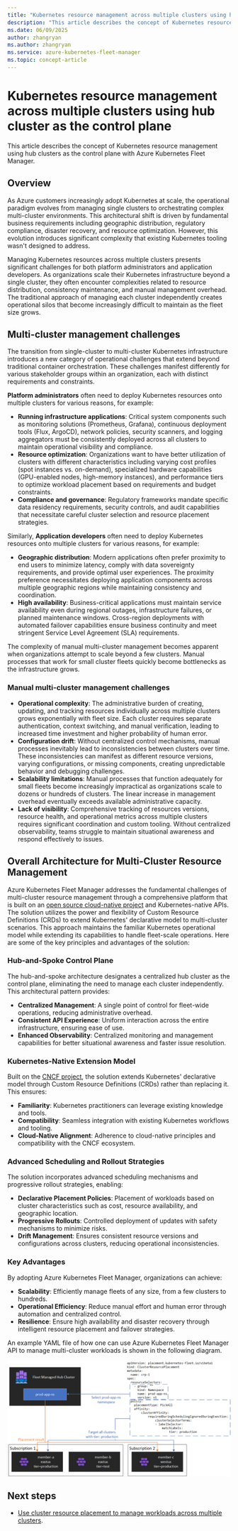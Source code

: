 ```yaml
---
title: "Kubernetes resource management across multiple clusters using hub cluster as the control plane"
description: "This article describes the concept of Kubernetes resource management using hub clusters as the control plane with Azure Kubernetes Fleet Manager (Kubernetes Fleet)."
ms.date: 06/09/2025
author: zhangryan
ms.author: zhangryan
ms.service: azure-kubernetes-fleet-manager
ms.topic: concept-article
---
```


# Kubernetes resource management across multiple clusters using hub cluster as the control plane

This article describes the concept of Kubernetes resource management using hub clusters as the control plane with Azure Kubernetes Fleet Manager.

## Overview

As Azure customers increasingly adopt Kubernetes at scale, the operational paradigm evolves from managing single clusters to orchestrating complex multi-cluster environments. This architectural shift is driven by fundamental business requirements including geographic distribution, regulatory compliance, disaster recovery, and resource optimization. However, this evolution introduces significant complexity that existing Kubernetes tooling wasn't designed to address.

Managing Kubernetes resources across multiple clusters presents significant challenges for both platform administrators and application developers. As organizations scale their Kubernetes infrastructure beyond a single cluster, they often encounter complexities related to resource distribution, consistency maintenance, and manual management overhead. The traditional approach of managing each cluster independently creates operational silos that become increasingly difficult to maintain as the fleet size grows.

## Multi-cluster management challenges

The transition from single-cluster to multi-cluster Kubernetes infrastructure introduces a new category of operational challenges that extend beyond traditional container orchestration. These challenges manifest differently for various stakeholder groups within an organization, each with distinct requirements and constraints.

**Platform administrators** often need to deploy Kubernetes resources onto multiple clusters for various reasons, for example:

- **Running infrastructure applications**: Critical system components such as monitoring solutions (Prometheus, Grafana), continuous deployment tools (Flux, ArgoCD), network policies, security scanners, and logging aggregators must be consistently deployed across all clusters to maintain operational visibility and compliance.
- **Resource optimization**: Organizations want to have better utilization of clusters with different characteristics including varying cost profiles (spot instances vs. on-demand), specialized hardware capabilities (GPU-enabled nodes, high-memory instances), and performance tiers to optimize workload placement based on requirements and budget constraints.
- **Compliance and governance**: Regulatory frameworks mandate specific data residency requirements, security controls, and audit capabilities that necessitate careful cluster selection and resource placement strategies.

Similarly, **Application developers** often need to deploy Kubernetes resources onto multiple clusters for various reasons, for example:

- **Geographic distribution**: Modern applications often prefer proximity to end users to minimize latency, comply with data sovereignty requirements, and provide optimal user experiences. The proximity preference necessitates deploying application components across multiple geographic regions while maintaining consistency and coordination.
- **High availability**: Business-critical applications must maintain service availability even during regional outages, infrastructure failures, or planned maintenance windows. Cross-region deployments with automated failover capabilities ensure business continuity and meet stringent Service Level Agreement (SLA) requirements.

The complexity of manual multi-cluster management becomes apparent when organizations attempt to scale beyond a few clusters. Manual processes that work for small cluster fleets quickly become bottlenecks as the infrastructure grows.

### Manual multi-cluster management challenges

- **Operational complexity**: The administrative burden of creating, updating, and tracking resources individually across multiple clusters grows exponentially with fleet size. Each cluster requires separate authentication, context switching, and manual verification, leading to increased time investment and higher probability of human error.
- **Configuration drift**: Without centralized control mechanisms, manual processes inevitably lead to inconsistencies between clusters over time. These inconsistencies can manifest as different resource versions, varying configurations, or missing components, creating unpredictable behavior and debugging challenges.
- **Scalability limitations**: Manual processes that function adequately for small fleets become increasingly impractical as organizations scale to dozens or hundreds of clusters. The linear increase in management overhead eventually exceeds available administrative capacity.
- **Lack of visibility**: Comprehensive tracking of resources versions, resource health, and operational metrics across multiple clusters requires significant coordination and custom tooling. Without centralized observability, teams struggle to maintain situational awareness and respond effectively to issues.

## Overall Architecture for Multi-Cluster Resource Management

Azure Kubernetes Fleet Manager addresses the fundamental challenges of multi-cluster resource management through a comprehensive platform that is built on an [open source cloud-native project][kubefleet] and Kubernetes-native APIs. The solution utilizes the power and flexibility of Custom Resource Definitions (CRDs) to extend Kubernetes' declarative model to multi-cluster scenarios. This approach maintains the familiar Kubernetes operational model while extending its capabilities to handle fleet-scale operations. Here are some of the key principles and advantages of the solution:

### Hub-and-Spoke Control Plane

The hub-and-spoke architecture designates a centralized hub cluster as the control plane, eliminating the need to manage each cluster independently. This architectural pattern provides:
- **Centralized Management**: A single point of control for fleet-wide operations, reducing administrative overhead.
- **Consistent API Experience**: Uniform interaction across the entire infrastructure, ensuring ease of use.
- **Enhanced Observability**: Centralized monitoring and management capabilities for better situational awareness and faster issue resolution.

### Kubernetes-Native Extension Model

Built on the [CNCF project][kubefleet], the solution extends Kubernetes' declarative model through Custom Resource Definitions (CRDs) rather than replacing it. This ensures:
- **Familiarity**: Kubernetes practitioners can leverage existing knowledge and tools.
- **Compatibility**: Seamless integration with existing Kubernetes workflows and tooling.
- **Cloud-Native Alignment**: Adherence to cloud-native principles and compatibility with the CNCF ecosystem.

### Advanced Scheduling and Rollout Strategies

The solution incorporates advanced scheduling mechanisms and progressive rollout strategies, enabling:
- **Declarative Placement Policies**: Placement of workloads based on cluster characteristics such as cost, resource availability, and geographic location.
- **Progressive Rollouts**: Controlled deployment of updates with safety mechanisms to minimize risks.
- **Drift Management**: Ensures consistent resource versions and configurations across clusters, reducing operational inconsistencies.

### Key Advantages

By adopting Azure Kubernetes Fleet Manager, organizations can achieve:
- **Scalability**: Efficiently manage fleets of any size, from a few clusters to hundreds.
- **Operational Efficiency**: Reduce manual effort and human error through automation and centralized control.
- **Resilience**: Ensure high availability and disaster recovery through intelligent resource placement and failover strategies.

An example YAML file of how one can use Azure Kubernetes Fleet Manager API to manage multi-cluster workloads is shown in the following diagram.

[![Diagram that shows how Kubernetes resource are propagated to member clusters.](./media/conceptual-resource-propagation.png)](./media/conceptual-resource-propagation.png#lightbox)

## Next steps

* [Use cluster resource placement to manage workloads across multiple clusters](./concepts-resource-propagation.md).

<!-- LINKS - external -->
[kubefleet]: https://github.com/kubefleet-dev/kubefleet